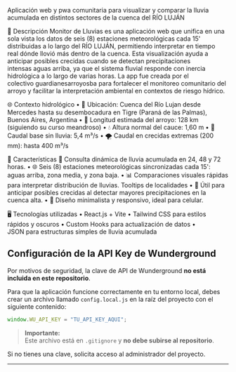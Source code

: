 ﻿Aplicación web y pwa comunitaria para visualizar y comparar la lluvia acumulada en distintos sectores de la cuenca del RÍO LUJÁN📖 DescripciónMonitor de Lluvias es una aplicación web que unifica en una sola vista los datos de seis (8) estaciones meteorológicas cada 15' distribuidas a lo largo del RÍO LUJÁN,  permitiendo interpretar en tiempo real dónde llovió más dentro de la cuenca.Esta visualización ayuda a anticipar posibles crecidas cuando se detectan precipitaciones intensas aguas arriba, ya que el sistema fluvial responde con inercia hidrológica a lo largo de varias horas.La app fue creada por el colectivo guardianesarroyosba para fortalecer el monitoreo comunitario del arroyo y facilitar la interpretación ambiental en contextos de riesgo hídrico.🌐 Contexto hidrológico• 📍 Ubicación: Cuenca del Río Lujan desde Mercedes hasta su desembocadura en Tigre (Paraná de las Palmas), Buenos Aires, Argentina• 📏 Longitud estimada del arroyo: 128 km (siguiendo su curso meandroso)• 💧 Altura normal del cauce: 1,60 m• 🌊 Caudal base sin lluvia: 5,4 m³/s• 🌪️ Caudal en crecidas extremas (200 mm): hasta 400 m³/s🧰 Características🔁 Consulta dinámica de lluvia acumulada en 24, 48 y 72 horas.• 🌐 Seis (8) estaciones meteorológicas sincronizadas cada 15': aguas arriba, zona media, y zona baja.• 📊 Comparaciones visuales rápidas para interpretar distribución de lluvias. Tooltips de localidades• 🔎 Útil para anticipar posibles crecidas al detectar mayores precipitaciones en la cuenca alta.• 🎯 Diseño minimalista y responsivo, ideal para celular.🖥️ Tecnologías utilizadas• React.js + Vite• Tailwind CSS para estilos rápidos y oscuros• Custom Hooks para actualización de datos• JSON para estructuras simples de lluvia acumulada## Configuración de la API Key de WundergroundPor motivos de seguridad, la clave de API de Wunderground **no está incluida en este repositorio**.Para que la aplicación funcione correctamente en tu entorno local, debes crear un archivo llamado `config.local.js` en la raíz del proyecto con el siguiente contenido:```jswindow.WU_API_KEY = "TU_API_KEY_AQUI";```> **Importante:**  > Este archivo está en `.gitignore` y **no debe subirse al repositorio**.Si no tienes una clave, solicita acceso al administrador del proyecto.---